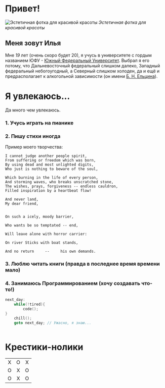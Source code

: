 # Привет! 
![Эстетичная фотка для красивой красоты](https://celes.club/uploads/posts/2022-05/1653870904_27-celes-club-p-estetichnie-oboi-na-noutbuk-krasivie-27.jpg)
*Эстетичная фотка для красивой красоты*

## Меня зовут Илья

Мне _19_ лет (очень скоро будет 20), я учусь в университете с гордым названием ЮФУ - [Южный Федеральный Университет](https://sfedu.ru/). Выбрал я его потому, что Дальневосточный федеральный слишком далеко, Западный федеральный небогоугодный, а Северный слишком холоден, да и ещё и предрасполагает к алкогольной зависимости (он имени [Б. Н. Ельцина](https://en.wikipedia.org/wiki/Boris_Yeltsin)).



# Я увлекаюсь...
Да много чем увлекаюсь.
### 1. Учусь играть на пианике
### 2. Пишу стихи иногда 

Пример моего творчества:

    I cannot judge another people spirit,
    From suffering or freedom which was born,
    By using dead and most unlighted digits,
    Who just is nothing to beware of the soul,

    Which burning in the life of every person,
    And storming waves, who breaks unscratched stone,
    The wishes, prays, forgiveness -- endless cauldron,
    Filled inspiration by a heartbeat flow!
   
    And never land,
    My dear friend,

    
    On such a icely, moody barrier,

    Who wants be so temptated -- end,

    Will leave alone with horror carrier:

    On river Sticks with boat stands,

    And no return     --     his own demands. 

### 3. Люблю читать книги (правда в последнее время времени мало)


### 4. Занимаюсь  Программированием (хочу создавать что-то!)
```C
next_day:
    while(!tired){
        code();
}
    chill();
    goto next_day; // Ужасно, я знаю...
    
```






# Крестики-нолики
|   |   |   |
|:-:|:-:|:-:|   
| X | O | X |
| O | X | O | 
| O | X | O | 



